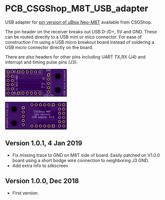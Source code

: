 # PCB_CSGShop_M8T_USB_adapter

USB adapter for [pin version of uBlox Neo-M8T](https://www.csgshop.com/product.php?id_product=240) available from CSGShop.

The pin header on the receiver breaks out USB D-/D+, 5V and GND. These can be routed directly to a USB mini or mico connector. For ease of construction I'm using a USB micro breakout board instead of soldering a USB micro connector directly on the board.

There are also headers for other pins including UART TX,RX (J4) and interrupt and timing pulse pins (J3).

![PCB font](./doc/pcb_front.png)

![PCB back](./doc/pcb_back.png)


## Version 1.0.1, 4 Jan 2019

* Fix missing trace to GND on M8T side of board. Easily patched on V1.0.0 board using a short bodge wire connection to neighboring J3 GND.
* Add extra info to silkscreen

## Version 1.0.0, Dec 2018

* First version.
